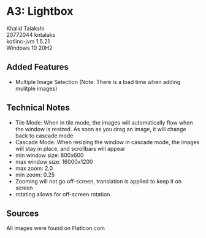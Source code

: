 # A3: Lightbox
Khalid Talakshi \
20772044 kntalaks \
kotlinc-jvm 1.5.21 \
Windows 10 20H2

## Added Features
- Multiple Image Selection (Note: There is a load time when adding mulitple images)

## Technical Notes
- Tile Mode: When in tile mode, the images will automatically flow when the window is resized. As soon as you drag an image, it will change back to cascade mode
- Cascade Mode: When resizing the window in cascade mode, the images will stay in place, and scrollbars will appear
- min window size: 800x600
- max window size: 16000x1200
- max zoom: 2.0 
- min zoom: 0.25
- Zooming will not go off-screen, translation is applied to keep it on screen
- rotating allows for off-screen rotation

## Sources
All images were found on FlatIcon.com
